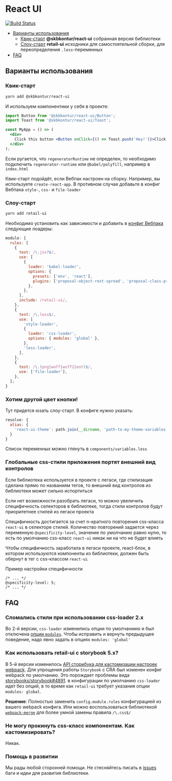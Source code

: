 # React UI

[![Build Status](https://tc.skbkontur.ru/app/rest/builds/buildType:Common_RetailUi_RunAll/statusIcon)](https://tc.skbkontur.ru/project.html?projectId=Common_RetailUi&tab=projectOverview)

- [Варианты использования](#Варианты-использования)
  - [Квик-старт](#Квик-старт) **@skbkontur/react-ui** собранная версия библиотеки
  - [Слоу-старт](#Слоу-старт) **retail-ui** исходники для самостоятельной сборки, для переопределения `.less`-переменных
- [FAQ](#FAQ)

## <a name="Варианты-использования"></a>Варианты использования

### <a name="Квик-старт"></a>Квик-старт

```bash
yarn add @skbkontur/react-ui
```

И используем компонентики у себя в проекте:

```jsx static
import Button from '@skbkontur/react-ui/Button';
import Toast from '@skbkontur/react-ui/Toast';

const MyApp = () => (
  <div>
    Click this button <Button onClick={() => Toast.push('Hey!')}>Click me</Button>
  </div>
);
```

Если ругается, что `regeneratorRuntime` не определен, то необходимо подключить `regenerator-runtime` или `@babel/polyfill`, например в `index.html`

Квик-старт подойдёт, если Вебпак настроен на сборку. Например, вы используете `create-react-app`. В противном случае добавьте в конфиг Вебпака `style-`, `css-` и `file-loader`

### <a name="Слоу-старт"></a>Слоу-старт

```bash
yarn add retail-ui
```

Необходимо установить как зависимости и добавить в [конфиг Вебпака](https://webpack.js.org/configuration/) следующие лоадеры:

```js static
module: {
  rules: [
    {
      test: /\.jsx?$/,
      use: [
        {
          loader: 'babel-loader',
          options: {
            presets: ['env', 'react'],
            plugins: ['proposal-object-rest-spread', 'proposal-class-properties'],
          },
        },
      ],
      include: /retail-ui/,
    },
    {
      test: /\.less$/,
      use: [
        'style-loader',
        {
          loader: 'css-loader',
          options: { modules: 'global' },
        },
        'less-loader',
      ],
    },
    {
      test: /\.(png|woff|woff2|eot)$/,
      use: ['file-loader'],
    },
  ];
}
```

### Хотим другой цвет кнопки!

Тут придется юзать слоу-старт. В конфиге нужно указать:

```js static
resolve: {
  alias: {
    'react-ui-theme': path.join(__dirname, 'path-to-my-theme-variables.less')
  }
}
```

Список переменных можно глянуть в `components/variables.less`

### Глобальные css-стили приложения портят внешний вид контролов

Если библиотека используется в проекте с легаси, где стилизация сделана прямо по названиям тегов, то внешний вид контролов из библиотеки может сильно испортиться

Если нет возможности разобрать легаси, то можно увеличить специфичность селекторов в библиотеке, тогда стили контролов будут приоритетнее стилей из легаси проекта

Специфичность достигается за счет n-кратного повторения css-класса `react-ui` в селекторе стилей. Количество повторений задается через переменную `@specificity-level`, значение по умолчанию равно нулю, то есть по умолчанию css-класс `react-ui` никак ни на что не будет влиять

Чтобы специфичность заработала в легаси проекте, react-блок, в котором используются компоненты из библиотеки, должен быть обернут в тег с css-классом `react-ui`

Пример настройки специфичности

```less
/* ... */
@specificity-level: 5;
/* ... */
```

## <a name="FAQ"></a>FAQ

### Сломались стили при использовании css-loader 2.x

Во 2-й версии, `css-loader` изменились опции по умолчаниию и был отключена [опции `modules`](https://github.com/webpack-contrib/css-loader/releases/tag/v2.0.0). Чтобы исправить и вернуть предыдущее поведение, надо явно задать в опциях `modules: 'global'`

### Как использовать retail-ui с storybook 5.x?

В 5-й версии изменилось [API сторибука для кастомизации настроек webpack](https://github.com/storybooks/storybook/blob/v5.0.0/MIGRATION.md#webpack-config-simplifcation).
Для упрощения работы `Storybook` с CRA был изменен конфиг webpack по умолчанию. Это порождает проблемы вида [storybooks/storybook#4891](https://github.com/storybooks/storybook/issues/4891).
в конфигурации по умолчанию `css-loader` идет без опций, в то время как `retail-ui` требует указания опции `modules: global`.

**Решение**: Полностью заменить `config.module.rules` конфигурацией из вашего webpack конфига. Или можно воспользоваться библиотекой [`webpack-merge`](https://github.com/survivejs/webpack-merge) для более умной замены правила `/\.css$/`

### Не могу прокинуть css-класс компонентам. Как кастомизировать?

Никак.

### Помощь в развитии

Мы рады любой сторонней помощи. Не стесняйтесь писать в [issues](https://github.com/skbkontur/retail-ui/issues)
баги и идеи для развития библиотеки.<br />
